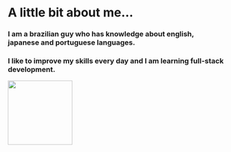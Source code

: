 # A little bit about me...
### I am a brazilian guy who has knowledge about english, japanese and portuguese languages. 
### I like to improve my skills every day and I am learning full-stack development.

<div align="left">
  <a href="https://github.com/nakaharan5">
  <img height="150em" src="https://github-readme-stats.vercel.app/api/top-langs/?username=nakaharan5&layout=compact&langs_count=7&theme=light"/>
